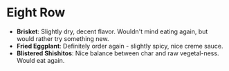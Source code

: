 # Eight Row

- **Brisket**: Slightly dry, decent flavor. Wouldn't mind eating again, but
  would rather try something new.
- **Fried Eggplant**: Definitely order again - slightly spicy, nice creme sauce.
- **Blistered Shishitos**: Nice balance between char and raw vegetal-ness.
  Would eat again.
